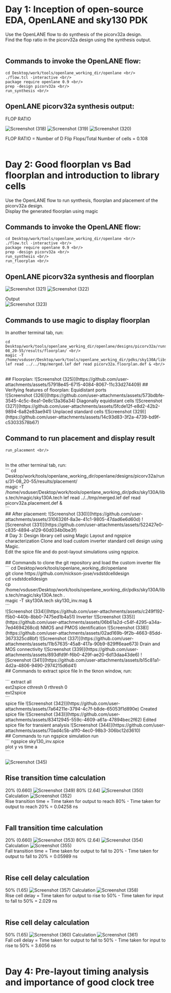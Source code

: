 # Day 1: Inception of open-source EDA, OpenLANE and sky130 PDK

Use the OpenLANE flow to do synthesis of the picorv32a design.<br/>
Find the flop ratio in the picorv32a design using the synthesis output.<br/>
<br/>
## Commands to invoke the OpenLANE flow:<br/>
```
cd Desktop/work/tools/openlane_working_dir/openlane <br/>
./flow.tcl -interactive <br/>
package require openlane 0.9 <br/>
prep -design picorv32a <br/>
run_synthesis <br/>
```
## OpenLANE picorv32a synthesis output:
FLOP RATIO

![Screenshot (318)](https://github.com/user-attachments/assets/9cf259fc-cece-4a9e-bd58-ae8fcfa0ed4c)
![Screenshot (319)](https://github.com/user-attachments/assets/972f9376-8e4b-40d6-82ca-dd534239ae61)
![Screenshot (320)](https://github.com/user-attachments/assets/20cc228f-1fa9-49f5-a604-f6e3bbd65195)

FLOP RATIO = Number of D Flip Flops/Total Number of cells = 0.108 <br/>
<br/>
# Day 2: Good floorplan vs Bad floorplan and introduction to library cells

Use the OpenLANE flow to run synthesis, floorplan and placement of the picorv32a design. <br/>
Display the generated floorplan using magic <br/>

## Commands to invoke the OpenLANE flow: <br/>
```
cd Desktop/work/tools/openlane_working_dir/openlane <br/>
./flow.tcl -interactive <br/>
package require openlane 0.9 <br/>
prep -design picorv32a <br/>
run_synthesis <br/>
run_floorplan <br/>
```
## OpenLANE picorv32a synthesis and floorplan

![Screenshot (321)](https://github.com/user-attachments/assets/3463901c-d5bf-4454-9b00-cc18fec93249)
![Screenshot (322)](https://github.com/user-attachments/assets/a0d761af-bbea-4ff7-a342-c595c17fd10f)

Output <br/>
![Screenshot (323)](https://github.com/user-attachments/assets/11a5f65d-4286-4398-9edd-a3f5a49aded3)

## Commands to use magic to display floorplan
In another terminal tab, run: <br/>
```
cd Desktop/work/tools/openlane_working_dir/openlane/designs/picorv32a/runs/31-08_20-55/results/floorplan/ <br/>
magic -T /home/vsduser/Desktop/work/tools/openlane_working_dir/pdks/sky130A/libs.tech/magic/sky130A.tech lef read ../../tmp/merged.lef def read picorv32a.floorplan.def & <br/>
```
<br/>
## Floorplan:
![Screenshot (325)](https://github.com/user-attachments/assets/57918e45-6715-4084-8067-11c33d274409)
## Verifying features of floorplan:
Equidistant ports <br/>
![Screenshot (326)](https://github.com/user-attachments/assets/573bdbfe-3545-4c5c-8ea1-0e8c13a36a34)
Diagonally equidistant cells
![Screenshot (327)](https://github.com/user-attachments/assets/5fcde12f-e8d2-42b2-9894-6a82e83ae941)
Unplaced standard cells
![Screenshot (329)](https://github.com/user-attachments/assets/14c93d83-3f2a-4739-bd9f-c53033578b67)

## Command to run placement and display result
```
run_placement <br/>
```
<br/>
In the other terminal tab, run: <br/>
```
cd Desktop/work/tools/openlane_working_dir/openlane/designs/picorv32a/runs/31-08_20-55/results/placement/ <br/>
magic -T /home/vsduser/Desktop/work/tools/openlane_working_dir/pdks/sky130A/libs.tech/magic/sky130A.tech lef read ../../tmp/merged.lef def read picorv32a.placement.def & <br/>
```
<br/>
## After placement:
![Screenshot (330)](https://github.com/user-attachments/assets/3106326f-8a3e-41c1-9805-47dad6e6d60d)
![Screenshot (331)](https://github.com/user-attachments/assets/522427e0-c835-4894-a129-60d034b0be3f)
<br/>
# Day 3: Design library cell using Magic Layout and ngspice characterization
Clone and load custom inverter standard cell design using Magic. <br/>
Edit the spice file and do post-layout simulations using ngspice. <br/>
<br/>
## Commands to clone the git repository and load the custom inverter file
```
cd Desktop/work/tools/openlane_working_dir/openlane <br/>
git clone https://github.com/nickson-jose/vsdstdcelldesign <br/>
cd vsdstdcelldesign <br/>
cp /home/vsduser/Desktop/work/tools/openlane_working_dir/pdks/sky130A/libs.tech/magic/sky130A.tech . <br/>
magic -T sky130A.tech sky130_inv.mag & <br/>
```
<br/>
![Screenshot (334)](https://github.com/user-attachments/assets/c249f192-f5b0-440b-8bb0-7475ed1b4a51)
Inverter
![Screenshot (335)](https://github.com/user-attachments/assets/06b61a2d-c54f-4295-a34a-7ed4694268cd)
NMOS and PMOS identification
![Screenshot (338)](https://github.com/user-attachments/assets/02ad169b-9f2b-4663-85dd-3673325cd8bf)
![Screenshot (337)](https://github.com/user-attachments/assets/11b57635-45a8-417a-90b9-829ff6eae673)
Drain and MOS connectivity
![Screenshot (339)](https://github.com/user-attachments/assets/893dfd9f-f6b0-429f-ae20-6d13daa43de6)
![Screenshot (341)](https://github.com/user-attachments/assets/b15c81a1-4d2a-4806-9490-2974215d6d41)
<br/>
## Commands to extract spice file
In the tknon window, run: <br/>
<br/>
```
extract all <br/>
ext2spice cthresh 0 rthresh 0 <br/>
ext2spice <br/>
```
<br/>
spice file
![Screenshot (342)](https://github.com/user-attachments/assets/7a64211e-3794-4c7f-b8de-65053f1d890e)
Created spice file
![Screenshot (343)](https://github.com/user-attachments/assets/83412945-559c-4609-a61a-47894bec2f62)
Edited spice file for transient analysis
![Screenshot (344)](https://github.com/user-attachments/assets/70ad4c5b-a1f0-4ec0-98b3-306bc12d3610)
<br/>
## Commands to run ngspice simulation run
<br/>
```
ngspice sky130_inv.spice <br/>
plot y vs time a <br/>
```
<br/>

![Screenshot (345)](https://github.com/user-attachments/assets/ef02dc23-fcbc-46fc-9b81-b97caa36feb4)
<br/>
## Rise transition time calculation
20% (0.660)
![Screenshot (349)](https://github.com/user-attachments/assets/427e2971-97dc-4adb-a9c2-dda12e2da200)
80% (2.64)
![Screenshot (350)](https://github.com/user-attachments/assets/0cf9a5e2-63b2-4091-85e1-c82a4216561c)
Calculation
![Screenshot (352)](https://github.com/user-attachments/assets/38c8b675-7d85-462f-a96a-80d728b89c4f)
<br/>
Rise transition time = Time taken for output to reach 80% - Time taken for output to reach 20% = 0.04258 ns <br/>
<br/>
## Fall transition time calculation
20% (0.660)
![Screenshot (353)](https://github.com/user-attachments/assets/535cd739-8e1f-42e6-b1c4-04f9c82d2385)
80% (2.64)
![Screenshot (354)](https://github.com/user-attachments/assets/0355ad99-b879-4689-aa16-9bcfbbfec597)
Calculation
![Screenshot (355)](https://github.com/user-attachments/assets/3c092f27-cb6f-4cec-ab3c-b9049441ff0d)
<br/>
Fall transition time = Time taken for output to fall to 20% - Time taken for output to fall to 20% = 0.05989 ns <br/>
<br/>
## Rise cell delay calculation
50% (1.65) 
![Screenshot (357)](https://github.com/user-attachments/assets/12c144cc-f0b6-4c60-9158-451bda626b6c)
Calculation
![Screenshot (358)](https://github.com/user-attachments/assets/1821215a-32cd-49a6-a413-a77604efc62a)
<br/>
Rise cell delay = Time taken for output to rise to 50% - Time taken for input to fall to 50% = 2.029 ns <br/>
<br/>
## Rise cell delay calculation
50% (1.65)
![Screenshot (360)](https://github.com/user-attachments/assets/fdbee5af-53ca-4d6d-bb64-c1760f090f46)
Calculation
![Screenshot (361)](https://github.com/user-attachments/assets/d32f0cc0-dfe5-4a50-8b97-f4e4d31fed35)
<br/>
Fall cell delay = Time taken for output to fall to 50% - Time taken for input to rise to 50% = 3.6056 ns <br/>
<br/>

# Day 4: Pre-layout timing analysis and importance of good clock tree
